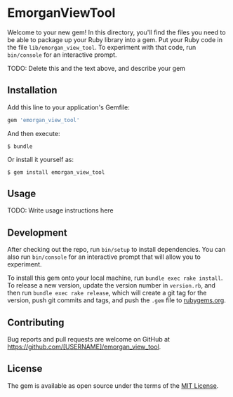 # EmorganViewTool

Welcome to your new gem! In this directory, you'll find the files you need to be able to package up your Ruby library into a gem. Put your Ruby code in the file `lib/emorgan_view_tool`. To experiment with that code, run `bin/console` for an interactive prompt.

TODO: Delete this and the text above, and describe your gem

## Installation

Add this line to your application's Gemfile:

```ruby
gem 'emorgan_view_tool'
```

And then execute:

    $ bundle

Or install it yourself as:

    $ gem install emorgan_view_tool

## Usage

TODO: Write usage instructions here

## Development

After checking out the repo, run `bin/setup` to install dependencies. You can also run `bin/console` for an interactive prompt that will allow you to experiment.

To install this gem onto your local machine, run `bundle exec rake install`. To release a new version, update the version number in `version.rb`, and then run `bundle exec rake release`, which will create a git tag for the version, push git commits and tags, and push the `.gem` file to [rubygems.org](https://rubygems.org).

## Contributing

Bug reports and pull requests are welcome on GitHub at https://github.com/[USERNAME]/emorgan_view_tool.

## License

The gem is available as open source under the terms of the [MIT License](https://opensource.org/licenses/MIT).
